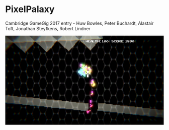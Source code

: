 # PixelPalaxy
Cambridge GameGig 2017 entry - Huw Bowles, Peter Buchardt, Alastair Toft, Jonathan Steyfkens, Robert Lindner

![Screenshot00](https://raw.githubusercontent.com/huwb/PixelPalaxy/master/Doc/Screenshot00.png)
